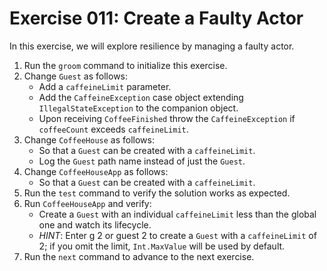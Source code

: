 # Exercise 011: Create a Faulty Actor

In this exercise, we will explore resilience by managing a faulty actor.

1. Run the `groom` command to initialize this exercise.
2. Change `Guest` as follows:
    - Add a `caffeineLimit` parameter.
    - Add the `CaffeineException` case object extending `IllegalStateException` to the companion object.
    - Upon receiving `CoffeeFinished` throw the `CaffeineException` if `coffeeCount` exceeds `caffeineLimit`.
3. Change `CoffeeHouse` as follows:
    - So that a `Guest` can be created with a `caffeineLimit`.
    - Log the `Guest` path name instead of just the `Guest`.
4. Change `CoffeeHouseApp` as follows:
    - So that a `Guest` can be created with a `caffeineLimit`.
5. Run the `test` command to verify the solution works as expected.
6. Run `CoffeeHouseApp` and verify:
    - Create a `Guest` with an individual `caffeineLimit` less than the global one and watch its lifecycle.
    - *HINT*: Enter g 2 or guest 2 to create a `Guest` with a `caffeineLimit` of 2; if you omit the limit, `Int.MaxValue` will be used by default.
7. Run the `next` command to advance to the next exercise.

